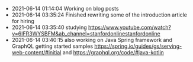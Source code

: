 - 2021-06-14 01:14:04 Working on blog posts 
- 2021-06-14 03:35:24 Finished rewriting some of the introduction article for hiring
- 2021-06-14 03:35:40 studying https://www.youtube.com/watch?v=6IFR3WYSBFM&ab_channel=stanfordonlinestanfordonline
- 2021-06-14 03:40:15 also working on Java Spring framework and GraphQL getting started samples https://spring.io/guides/gs/serving-web-content/#initial and https://graphql.org/code/#java-kotlin